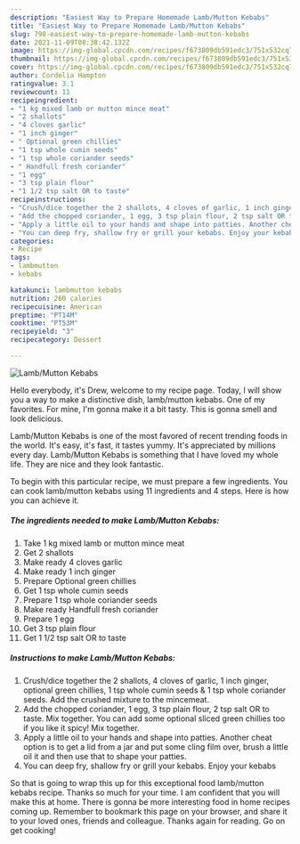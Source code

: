 ```yaml
---
description: "Easiest Way to Prepare Homemade Lamb/Mutton Kebabs"
title: "Easiest Way to Prepare Homemade Lamb/Mutton Kebabs"
slug: 798-easiest-way-to-prepare-homemade-lamb-mutton-kebabs
date: 2021-11-09T08:38:42.132Z
image: https://img-global.cpcdn.com/recipes/f673809db591edc3/751x532cq70/lambmutton-kebabs-recipe-main-photo.jpg
thumbnail: https://img-global.cpcdn.com/recipes/f673809db591edc3/751x532cq70/lambmutton-kebabs-recipe-main-photo.jpg
cover: https://img-global.cpcdn.com/recipes/f673809db591edc3/751x532cq70/lambmutton-kebabs-recipe-main-photo.jpg
author: Cordelia Hampton
ratingvalue: 3.1
reviewcount: 11
recipeingredient:
- "1 kg mixed lamb or mutton mince meat"
- "2 shallots"
- "4 cloves garlic"
- "1 inch ginger"
- " Optional green chillies"
- "1 tsp whole cumin seeds"
- "1 tsp whole coriander seeds"
- " Handfull fresh coriander"
- "1 egg"
- "3 tsp plain flour"
- "1 1/2 tsp salt OR to taste"
recipeinstructions:
- "Crush/dice together the 2 shallots, 4 cloves of garlic, 1 inch ginger, optional green chillies, 1 tsp whole cumin seeds &amp; 1 tsp whole coriander seeds. Add the crushed mixture to the mincemeat."
- "Add the chopped coriander, 1 egg, 3 tsp plain flour, 2 tsp salt OR to taste. Mix together. You can add some optional sliced green chillies too if you like it spicy! Mix together."
- "Apply a little oil to your hands and shape into patties. Another cheat option is to get a lid from a jar and put some cling film over, brush a little oil it and then use that to shape your patties."
- "You can deep fry, shallow fry or grill your kebabs. Enjoy your kebabs"
categories:
- Recipe
tags:
- lambmutton
- kebabs

katakunci: lambmutton kebabs 
nutrition: 260 calories
recipecuisine: American
preptime: "PT14M"
cooktime: "PT53M"
recipeyield: "3"
recipecategory: Dessert

---
```



![Lamb/Mutton Kebabs](https://img-global.cpcdn.com/recipes/f673809db591edc3/751x532cq70/lambmutton-kebabs-recipe-main-photo.jpg)

Hello everybody, it's Drew, welcome to my recipe page. Today, I will show you a way to make a distinctive dish, lamb/mutton kebabs. One of my favorites. For mine, I'm gonna make it a bit tasty. This is gonna smell and look delicious.



Lamb/Mutton Kebabs is one of the most favored of recent trending foods in the world. It's easy, it's fast, it tastes yummy. It's appreciated by millions every day. Lamb/Mutton Kebabs is something that I have loved my whole life. They are nice and they look fantastic.


To begin with this particular recipe, we must prepare a few ingredients. You can cook lamb/mutton kebabs using 11 ingredients and 4 steps. Here is how you can achieve it.

<!--inarticleads1-->

##### The ingredients needed to make Lamb/Mutton Kebabs:

1. Take 1 kg mixed lamb or mutton mince meat
1. Get 2 shallots
1. Make ready 4 cloves garlic
1. Make ready 1 inch ginger
1. Prepare  Optional green chillies
1. Get 1 tsp whole cumin seeds
1. Prepare 1 tsp whole coriander seeds
1. Make ready  Handfull fresh coriander
1. Prepare 1 egg
1. Get 3 tsp plain flour
1. Get 1 1/2 tsp salt OR to taste




<!--inarticleads2-->

##### Instructions to make Lamb/Mutton Kebabs:

1. Crush/dice together the 2 shallots, 4 cloves of garlic, 1 inch ginger, optional green chillies, 1 tsp whole cumin seeds &amp; 1 tsp whole coriander seeds. Add the crushed mixture to the mincemeat.
1. Add the chopped coriander, 1 egg, 3 tsp plain flour, 2 tsp salt OR to taste. Mix together. You can add some optional sliced green chillies too if you like it spicy! Mix together.
1. Apply a little oil to your hands and shape into patties. Another cheat option is to get a lid from a jar and put some cling film over, brush a little oil it and then use that to shape your patties.
1. You can deep fry, shallow fry or grill your kebabs. Enjoy your kebabs




So that is going to wrap this up for this exceptional food lamb/mutton kebabs recipe. Thanks so much for your time. I am confident that you will make this at home. There is gonna be more interesting food in home recipes coming up. Remember to bookmark this page on your browser, and share it to your loved ones, friends and colleague. Thanks again for reading. Go on get cooking!
